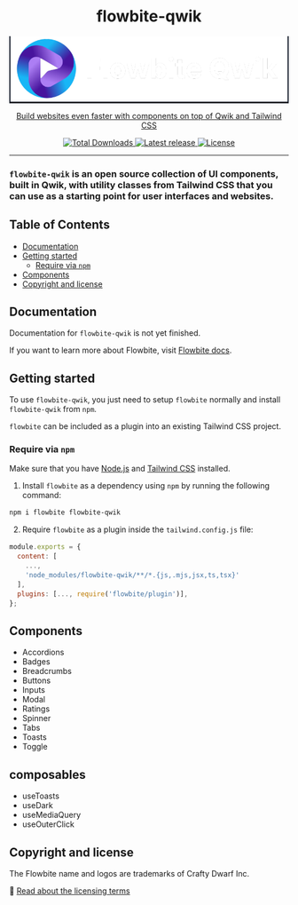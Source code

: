 <div style="text-align: center">
  <h1>flowbite-qwik</h1>
  <div style="width: 100%; background: #111827">
    <a href="https://flowbite.com">
      <img alt="Flowbite Qwik - Tailwind CSS components" width="500"  src="./public/logo-dark.png">
  </div>
  <p>
    Build websites even faster with components on top of Qwik and Tailwind CSS
  </p>
  <p>
    <a href="https://www.npmjs.com/package/flowbite-qwik">
      <img src="https://img.shields.io/npm/dt/flowbite-qwik.svg" alt="Total Downloads">
    </a>
    <a href="https://badge.fury.io/js/flowbite-qwik">
      <img alt="Latest release" src="https://badge.fury.io/js/flowbite-qwik.svg">
    </a>
    <a href="https://flowbite.com/getting-started/license/">
      <img src="https://img.shields.io/badge/license-MIT-blue" alt="License">
    </a>
  </p>
</div>

---

### `flowbite-qwik` is an open source collection of UI components, built in Qwik, with utility classes from Tailwind CSS that you can use as a starting point for user interfaces and websites.

## Table of Contents

- [Documentation](#documentation)
- [Getting started](#getting-started)
  - [Require via `npm`](#require-via--npm-)
- [Components](#components)
- [Copyright and license](#copyright-and-license)

## Documentation

Documentation for `flowbite-qwik` is not yet finished.

[//]: # 'If you want to browse the components, visit [flowbite.com](https://flowbite.com/).'

If you want to learn more about Flowbite, visit [Flowbite docs](https://flowbite.com/docs/getting-started/introduction/).

## Getting started

To use `flowbite-qwik`, you just need to setup `flowbite` normally and install `flowbite-qwik` from `npm`.

`flowbite` can be included as a plugin into an existing Tailwind CSS project.

### Require via `npm`

Make sure that you have <a href="https://nodejs.org/en/" rel="nofollow" >Node.js</a> and <a href="https://tailwindcss.com/" rel="nofollow" >Tailwind CSS</a> installed.

1. Install `flowbite` as a dependency using `npm` by running the following command:

```bash
npm i flowbite flowbite-qwik
```

2. Require `flowbite` as a plugin inside the `tailwind.config.js` file:

```javascript
module.exports = {
  content: [
    ...,
    'node_modules/flowbite-qwik/**/*.{js,.mjs,jsx,ts,tsx}'
  ],
  plugins: [..., require('flowbite/plugin')],
};
```

## Components

- Accordions
- Badges
- Breadcrumbs
- Buttons
- Inputs
- Modal
- Ratings
- Spinner
- Tabs
- Toasts
- Toggle

## composables

- useToasts
- useDark
- useMediaQuery
- useOuterClick

[//]: # '## Community'
[//]: #
[//]: # 'If you need help or just want to discuss about the library join the community on Github:'
[//]: #
[//]: # '⌨️ [Discuss about Flowbite on GitHub](https://github.com/themesberg/flowbite/discussions)'
[//]: #
[//]: # 'For casual chatting with others using the library:'
[//]: #
[//]: # '💬 [Join the Flowbite Discord Server](https://discord.gg/4eeurUVvTy)'
[//]: #
[//]: # '## Contributing'
[//]: #
[//]: # 'Thank you for your interest in helping! Feel free to get started.'
[//]: #
[//]: # '## Figma'
[//]: #
[//]: # 'If you need the Figma files for the components you can check out our website for more information:'
[//]: #
[//]: # '🎨 [Get access to the Figma design files](https://flowbite.com/figma/)'

## Copyright and license

The Flowbite name and logos are trademarks of Crafty Dwarf Inc.

📝 [Read about the licensing terms](https://flowbite.com/getting-started/license/)
